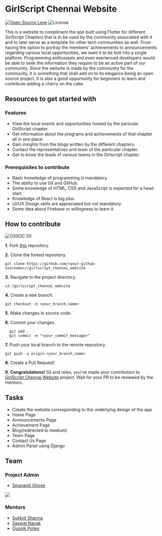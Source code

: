 # GirlScript Chennai Website 

[![Open Source Love](https://badges.frapsoft.com/os/v1/open-source-175x29.png?v=103)](https://github.com/ellerbrock/open-source-badges/)
![License](https://img.shields.io/github/license/smaranjitghose/girlscript_app?style=for-the-badge)

This is a website to compliment the app built using Flutter for different GirlScript Chapters that is to be used by the community associated with it and to later serve as a template for other tech communities as well. From having the option to portray the members' achievements to announcements regarding various local opportunities, we want it to be knit into a single platform. Programming enthusiasts and even exerienced developers would be able to seek the information they require to be an active part of our community. Since the website is made by the community for the community, it is something that shall add on to its elegance being an open source project. It is also a good opportunity for beginners to learn and contribute adding a cherry on the cake.

## Resources to get started with

### Features

- View the local events and opportunities hosted by the paricular GirlScript chapter.
- Get information about the programs and achievements of that chapter all in one place.
- Gain insights from the blogs written by the different chapters.
- Contact the representatives and team of the particular chapter.
- Get to know the leads of various teams in the Girlscript chapter.

### Prerequisites to contribute

- Basic knowledge of programming is mandatory.
- The ability to use Git and GitHub.
- Some knowledge of HTML, CSS and JavaScript is expected for a head start.
- Knowledge of React is big plus
- UI/UX Design skills are appreciated but not mandatory.
- Some idea about Firebase or willingness to learn it.

## How to contribute

![GSSOC'20](https://img.shields.io/badge/GSSOC-20-orange?style=for-the-badge)


**1.** Fork [this](https://github.com/smaranjitghose//girlscript_chennai_website) repository.

**2.** Clone the forked repository.
```terminal
git clone https://github.com/<your-github-username>//girlscript_chennai_website
```

**3.** Navigate to the project directory.
```terminal
cd /girlscript_chennai_website
```

**4.** Create a new branch.
```terminal
git checkout -b <your_branch_name>
```

**5.** Make changes in source code.

**6.** Commit your changes.

```terminal
  git add .
  git commit -m "<your_commit_message>"
```

**7.** Push your local branch to the remote repository.
```terminal
git push -u origin <your_branch_name>
```

**8.** Create a Pull Request!

**9.** **Congratulations!** Sit and relax, you've made your contribution to [GirlScript Chennai Website](https://github.com/smaranjitghose//girlscript_chennai_website) project. Wait for your PR to be reviewed by the mentors.


## Tasks

- Create the website corresponding to the underlying design of the app
- Home Page
- Announcements Page
- Achievement Page
- Blog(redirected to medium)
- Team Page
- Contact Us Page
- Admin Panel using Django



## Team

### Project Admin

- [Smaranjit Ghose](https://github.com/smaranjitghose)

![](https://img.shields.io/twitter/url?label=Twitter&style=social&url=https%3A%2F%2Ftwitter.com%2Fsmaranjitghose)

### Mentors

- [Sukkrit Sharma](https://github.com/sukkritsharmaofficial)
- [Saswat Nayak](https://github.com/swat1998)
- [Ousnik Polley](https://github.com/ousnik)

